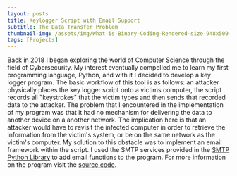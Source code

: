 ```yaml
---
layout: posts
title: Keylogger Script with Email Support
subtitle: The Data Transfer Problem
thumbnail-img: /assets/img/What-is-Binary-Coding-Rendered-size-948x500-1.jpg
tags: [Projects]
---
```


Back in 2018 I began exploring the world of Computer Science through the field of Cybersecurity. My interest eventually compelled me to learn my first programming language, Python, and with it I decided to develop a key logger program. The basic workflow of this tool is as follows: an attacker physically places the key logger script onto a victims computer, the script records all "keystrokes" that the victim types and then sends that recorded data to the attacker. The problem that I encountered in the implementation of my program was that it had no mechanism for delivering the data to another device on a another network. The implication here is that an attacker would have to revisit the infected computer in order to retrieve the information from the victim's system, or be on the same network as the victim's computer. My solution to this obstacle was to implement an email framework within the script. I used the SMTP services provided in the [SMTP Python Library](https://docs.python.org/3/library/smtpd.html) to add email functions to the program. For more information on the program visit the [source code](https://github.com/DaltonBaum/Key-logger-with-Email-Capabilities.git).
